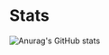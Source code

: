 # Stats
![Anurag's GitHub stats](https://github-readme-stats.vercel.app/api?username=raugee&show_icons=true&theme=radical&title_color=43ea80&text_color=43ea80&icon_color=43ea80&bg_color=0d1117)
